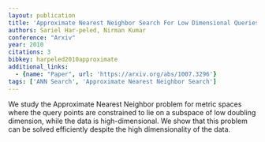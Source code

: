 ```yaml
---
layout: publication
title: 'Approximate Nearest Neighbor Search For Low Dimensional Queries'
authors: Sariel Har-peled, Nirman Kumar
conference: "Arxiv"
year: 2010
citations: 3
bibkey: harpeled2010approximate
additional_links:
  - {name: "Paper", url: 'https://arxiv.org/abs/1007.3296'}
tags: ['ANN Search', 'Approximate Nearest Neighbor Search']
---
```

We study the Approximate Nearest Neighbor problem for metric spaces where the
query points are constrained to lie on a subspace of low doubling dimension,
while the data is high-dimensional. We show that this problem can be solved
efficiently despite the high dimensionality of the data.
